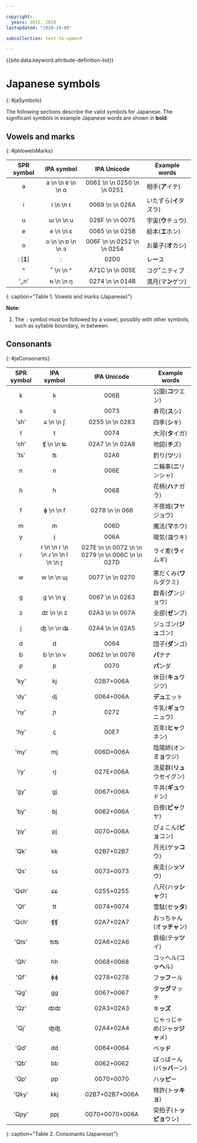 ```yaml
---

copyright:
  years: 2015, 2020
lastupdated: "2020-10-08"

subcollection: text-to-speech

---
```


{{site.data.keyword.attribute-definition-list}}

# Japanese symbols
{: #jaSymbols}

The following sections describe the valid symbols for Japanese. The significant symbols in example Japanese words are shown in **bold**.

## Vowels and marks
{: #jaVowelsMarks}

| SPR symbol | IPA symbol | IPA Unicode | Example words |
|:----------:|:----------:|:-----------:|---------------|
| a | a  \n   \n &#592;  \n   \n &#593; | 0061  \n   \n 0250  \n   \n 0251 | &#30456;&#25163;(**&#12450;**&#12452;&#12486;) |
| i | i  \n   \n &#618; | 0069  \n   \n 026A | &#12356;&#12383;&#12378;&#12425;(**&#12452;**&#12479;&#12474;&#12521;) |
| u | &#623;  \n   \n u | 026F  \n   \n 0075 | &#23431;&#23449;(**&#12454;**&#12481;&#12517;&#12454;) |
| e | e  \n   \n &#603; | 0065  \n   \n 025B | &#32117;&#26412;(**&#12456;**&#12507;&#12531;) |
| o | o  \n   \n &#594;  \n   \n &#596; | 006F  \n   \n 0252  \n   \n 0254 | &#12362;&#33747;&#23376;(**&#12458;**&#12459;&#12471;) |
| : [**1**] | &#720; | 02D0 | &#12524;**&#12540;**&#12473; |
| ^ | &#42780;  \n   \n ^ | A71C  \n   \n 005E | &#12467;&#12464;**&#42780;**&#12491;&#12486;&#12451;&#12502; |
| '_n' | &#628;  \n   \n &#331; | 0274  \n   \n 014B | &#28288;&#26376;(&#12510;**&#12531;**&#12466;&#12484;) |
{: caption="Table 1. Vowels and marks (Japanese)"}

**Note:**

1.  The `:` symbol must be followed by a vowel, possibly with other symbols, such as syllable boundary, in between.

## Consonants
{: #jaConsonants}

| SPR symbol | IPA symbol | IPA Unicode | Example words |
|:----------:|:----------:|:-----------:|---------------|
| k | k | 006B | &#20844;&#22290;(**&#12467;**&#12454;&#12456;&#12531;) |
| s | s | 0073 | &#23551;&#21496;(**&#12473;**&#12471;) |
| 'sh' | &#597;  \n   \n &#643; | 0255  \n   \n 0283 | &#22235;&#23395;(**&#12471;**&#12461;) |
| t | t | 0074 | &#22823;&#27827;(**&#12479;**&#12452;&#12460;) |
| 'ch' | &#679;  \n   \n &#680; | 02A7  \n   \n 02A8 | &#22320;&#22259;(**&#12481;**&#12474;) |
| 'ts' | &#678; | 02A6 | &#37347;&#12426;(**&#12484;**&#12522;) |
| n | n | 006E | &#20108;&#36650;&#36554;(**&#12491;**&#12522;&#12531;&#12471;&#12515;) |
| h | h | 0068 | &#33457;&#26564;(**&#12495;**&#12490;&#12460;&#12521;) |
| f | &#632;  \n   \n f | 0278  \n   \n 066 | &#19981;&#22812;&#22478;(**&#12501;**&#12516;&#12472;&#12519;&#12454;) |
| m | m | 006D | &#39764;&#27861;(**&#12510;**&#12507;&#12454;) |
| y | j | 006A | &#38525;&#27671;(**&#12520;**&#12454;&#12461;) |
| r | &#638;  \n   \n r  \n   \n &#633;  \n   \n l  \n   \n &#637; | 027E  \n   \n 0072  \n   \n 0279  \n   \n 006C  \n   \n 027D | &#12521;&#12452;&#40614;(**&#12521;**&#12452;&#12512;&#12462;) |
| w | w  \n   \n &#624; | 0077  \n   \n 0270 | &#24746;&#12384;&#12367;&#12415;(**&#12527;**&#12523;&#12480;&#12463;&#12511;) |
| g | &#609;  \n   \n &#611; | 0067  \n   \n 0263 | &#32676;&#38738;(**&#12464;**&#12531;&#12472;&#12519;&#12454;) |
| z | &#675;  \n   \n z | 02A3  \n   \n 007A | &#20840;&#37096;(**&#12476;**&#12531;&#12502;) |
| j | &#676;  \n   \n &#677; | 02A4  \n   \n 02A5 | &#12472;&#12517;&#12468;&#12531;(**&#12472;&#12517;**&#12468;&#12531;) |
| d | d | 0064 | &#22243;&#23376;(**&#12480;**&#12531;&#12468;) |
| b | b  \n   \n v | 0062  \n   \n 0076 | **&#12496;**&#12490;&#12490; |
| p | p | 0070 | **&#12497;**&#12531;&#12480; |
| 'ky' | kj | 02B7+006A | &#20241;&#26085;(**&#12461;&#12517;**&#12454;&#12472;&#12484;) |
| 'dy' | dj | 0064+006A | **&#12487;&#12517;**&#12456;&#12483;&#12488; |
| 'ny' | &#626; | 0272 | &#29275;&#20083;(**&#12462;&#12517;**&#12454;&#12491;&#12517;&#12454;) |
| 'hy' | &#231; | 00E7 | &#30334;&#24180;(**&#12498;&#12515;**&#12463;&#12493;&#12531;) |
| 'my' | mj | 006D+006A | &#38512;&#38525;&#24107;(&#12458;&#12531;**&#12511;&#12519;**&#12454;&#12472;) |
| 'ry' | &#638;j | 027E+006A | &#27969;&#26143;&#32676;(**&#12522;&#12517;**&#12454;&#12475;&#12452;&#12464;&#12531;) |
| 'gy' | &#609;j | 0067+006A | &#29275;&#20028;(**&#12462;&#12517;**&#12454;&#12489;&#12531;) |
| 'by' | bj | 0062+006A | &#30333;&#22812;(**&#12499;&#12515;**&#12463;&#12516;) |
| 'py' | pj | 0070+006A | &#12404;&#12423;&#12371;&#12435;(**&#12500;&#12519;**&#12467;&#12531;) |
| 'Qk' | kk | 02B7+02B7 | &#26376;&#20809;(&#12466;**&#12483;&#12467;**&#12454;) |
| 'Qs' | ss | 0073+0073 | &#30142;&#36208;(&#12471;**&#12483;&#12477;**&#12454;) |
| 'Qsh' | &#597;&#597; | 0255+0255 | &#20843;&#23610;(&#12495;**&#12483;&#12471;&#12515;**&#12463;) |
| 'Qt' | tt | 0074+0074 | &#38634;&#39364;(&#12475;**&#12483;&#12479;**) |
| 'Qch' | &#679;&#679; | 02A7+02A7 | &#12362;&#12387;&#12385;&#12419;&#12435;(&#12458;**&#12483;&#12481;&#12515;**&#12531;) |
| 'Qts' | &#678;&#678; | 02A6+02A6 | &#37444;&#27084;(&#12486;**&#12483;&#12484;**&#12452;) |
| 'Qh' | hh | 0068+0068 | &#12467;&#12483;&#12504;&#12523;(&#12467;**&#12483;&#12504;**&#12523;) |
| 'Qf' | &#632;&#632; | 0278+0278 | &#12501;**&#12483;&#12501;**&#12540;&#12523; |
| 'Qg' | &#609;&#609; | 0067+0067 | &#12479;**&#12483;&#12464;**&#12510;&#12483;&#12481; |
| 'Qz' | &#675;&#675; | 02A3+02A3 | &#12461;**&#12483;&#12474;** |
| 'Qj' | &#676;&#676; | 02A4+02A4 | &#12376;&#12419;&#12387;&#12376;&#12419;&#12417;(&#12472;&#12515;**&#12483;&#12472;&#12515;**&#12513;) |
| 'Qd' | dd | 0064+0064 | &#12505;**&#12483;&#12489;** |
| 'Qb' | bb | 0062+0062 | &#12400;&#12387;&#12400;&#12540;&#12435;(&#12496;**&#12483;&#12496;**&#12540;&#12531;) |
| 'Qp' | pp | 0070+0070 | &#12495;**&#12483;&#12500;**&#12540; |
| 'Qky' | kkj | 02B7+02B7+006A | &#29305;&#35377;(&#12488;**&#12483;&#12461;&#12519;**) |
| 'Qpy' | ppj | 0070+0070+006A | &#31361;&#25293;&#23376;(&#12488;**&#12483;&#12500;&#12519;**&#12454;&#12471;) |
{: caption="Table 2. Consonants (Japanese)"}
